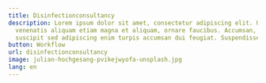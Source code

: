 ```yaml
---
title: Disinfectionconsultancy
description: Lorem ipsum dolor sit amet, consectetur adipiscing elit. Urna diam
  venenatis aliquam etiam magna et aliquam, ornare faucibus. Accumsan, sem
  suscipit sed adipiscing enim turpis accumsan dui feugiat. Suspendisse.
button: Workflow
url: disinfectionconsultancy
image: julian-hochgesang-pvikejwyofa-unsplash.jpg
lang: en
---
```

